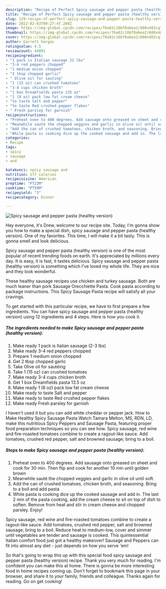 ```yaml
---
description: "Recipe of Perfect Spicy sausage and pepper pasta (healthy version)"
title: "Recipe of Perfect Spicy sausage and pepper pasta (healthy version)"
slug: 129-recipe-of-perfect-spicy-sausage-and-pepper-pasta-healthy-version
date: 2022-02-03T00:27:47.209Z
image: https://img-global.cpcdn.com/recipes/f6a82c18bf8abea2/680x482cq70/spicy-sausage-and-pepper-pasta-healthy-version-recipe-main-photo.jpg
thumbnail: https://img-global.cpcdn.com/recipes/f6a82c18bf8abea2/680x482cq70/spicy-sausage-and-pepper-pasta-healthy-version-recipe-main-photo.jpg
cover: https://img-global.cpcdn.com/recipes/f6a82c18bf8abea2/680x482cq70/spicy-sausage-and-pepper-pasta-healthy-version-recipe-main-photo.jpg
author: Garrett Vargas
ratingvalue: 4.5
reviewcount: 44091
recipeingredient:
- "1 pack is Italian sausage 23 lbs"
- "3-4 red peppers chopped"
- "1 medium onion chopped"
- "2 tbsp chopped garlic"
- " Olive oil for sauting"
- "1 (15 oz) can crushed tomatoes"
- "3-4 cups chicken broth"
- "1 box Dreamfields pasta 135 oz"
- "1 (8 oz) pack low fat cream cheese"
- "to taste Salt and pepper"
- "to taste Red crushed pepper flakes"
- " Fresh parsley for garnish"
recipeinstructions:
- "Preheat oven to 400 degrees. Add sausage onto greased on sheet and cook for 30 min. Then flip and cook for another 10 min until golden brown"
- "Meanwhile sauté the chopped veggies and garlic in olive oil until soft."
- "Add the can of crushed tomatoes, chicken broth, and seasoning. Bring to a boil and add pasta"
- "While pasta is cooking dice up the cooked sausage and add in. The last 2 min of the pasta cooking, add the cream cheese to sit on top of dish to soften. Remove from heat and stir in cream cheese and chopped parsley. Enjoy!"
categories:
- Recipe
tags:
- spicy
- sausage
- and

katakunci: spicy sausage and 
nutrition: 177 calories
recipecuisine: American
preptime: "PT23M"
cooktime: "PT59M"
recipeyield: "3"
recipecategory: Dinner

---
```



![Spicy sausage and pepper pasta (healthy version)](https://img-global.cpcdn.com/recipes/f6a82c18bf8abea2/680x482cq70/spicy-sausage-and-pepper-pasta-healthy-version-recipe-main-photo.jpg)

Hey everyone, it's Drew, welcome to our recipe site. Today, I'm gonna show you how to make a special dish, spicy sausage and pepper pasta (healthy version). One of my favorites. This time, I will make it a bit tasty. This is gonna smell and look delicious.

Spicy sausage and pepper pasta (healthy version) is one of the most popular of recent trending foods on earth. It's appreciated by millions every day. It is easy, it is fast, it tastes delicious. Spicy sausage and pepper pasta (healthy version) is something which I've loved my whole life. They are nice and they look wonderful.

These healthy sausage recipes use chicken and turkey sausage. Both are much leaner than pork Sausage Orecchiette Pasta. Cook pasta according to package instructions. This Spicy Sausage Pasta recipe will satisfy all your cravings.


To get started with this particular recipe, we have to first prepare a few ingredients. You can have spicy sausage and pepper pasta (healthy version) using 12 ingredients and 4 steps. Here is how you cook it.

<!--inarticleads1-->

##### The ingredients needed to make Spicy sausage and pepper pasta (healthy version):

1. Make ready 1 pack is Italian sausage (2-3 lbs)
1. Make ready 3-4 red peppers chopped
1. Prepare 1 medium onion chopped
1. Get 2 tbsp chopped garlic
1. Take  Olive oil for sautéing
1. Take 1 (15 oz) can crushed tomatoes
1. Make ready 3-4 cups chicken broth
1. Get 1 box Dreamfields pasta 13.5 oz
1. Make ready 1 (8 oz) pack low fat cream cheese
1. Make ready to taste Salt and pepper
1. Make ready to taste Red crushed pepper flakes
1. Make ready  Fresh parsley for garnish


I haven&#39;t used it but you can add white cheddar or pepper jack. How to Make Healthy Spicy Sausage Pasta Watch Tamara Melton, MS, RDN, LD, make this nutritious Spicy Peppers and Sausage Pasta, featuring proper food preparation techniques so you can see how. Spicy sausage, red wine and fire-roasted tomatoes combine to create a ragout-like sauce. Add tomatoes, crushed red pepper, salt and browned sausage; bring to a boil. 

<!--inarticleads2-->

##### Steps to make Spicy sausage and pepper pasta (healthy version):

1. Preheat oven to 400 degrees. Add sausage onto greased on sheet and cook for 30 min. Then flip and cook for another 10 min until golden brown
1. Meanwhile sauté the chopped veggies and garlic in olive oil until soft.
1. Add the can of crushed tomatoes, chicken broth, and seasoning. Bring to a boil and add pasta
1. While pasta is cooking dice up the cooked sausage and add in. The last 2 min of the pasta cooking, add the cream cheese to sit on top of dish to soften. Remove from heat and stir in cream cheese and chopped parsley. Enjoy!


Spicy sausage, red wine and fire-roasted tomatoes combine to create a ragout-like sauce. Add tomatoes, crushed red pepper, salt and browned sausage; bring to a boil. Reduce heat to medium-low, cover and simmer until vegetables are tender and sausage is cooked. This quintessential Italian comfort food just got a healthy makeover! Sausage and Peppers can fit into almost any diet - just depends on how you serve &#39;em! 

So that's going to wrap this up with this special food spicy sausage and pepper pasta (healthy version) recipe. Thank you very much for reading. I'm confident you can make this at home. There is gonna be more interesting food in home recipes coming up. Don't forget to bookmark this page in your browser, and share it to your family, friends and colleague. Thanks again for reading. Go on get cooking!
